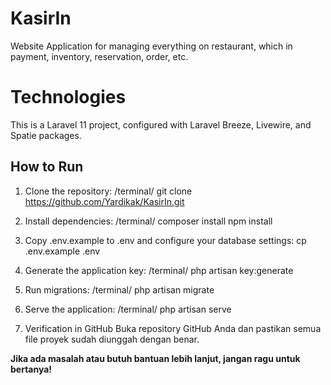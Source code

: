 # KasirIn
Website Application for managing everything on restaurant, which  in payment, inventory, reservation, order, etc.

# Technologies

This is a Laravel 11 project, configured with Laravel Breeze, Livewire, and Spatie packages.

## How to Run

1. Clone the repository:
   /terminal/
   git clone https://github.com/Yardikak/KasirIn.git

2. Install dependencies:
   /terminal/
   composer install
   npm install

3. Copy .env.example to .env and configure your database settings:
   cp .env.example .env

4. Generate the application key:
   /terminal/
   php artisan key:generate

6. Run migrations:
   /terminal/
   php artisan migrate

7. Serve the application:
   /terminal/
   php artisan serve

8. Verification in GitHub
  Buka repository GitHub Anda dan pastikan semua file proyek sudah diunggah dengan benar.

**Jika ada masalah atau butuh bantuan lebih lanjut, jangan ragu untuk bertanya!**
